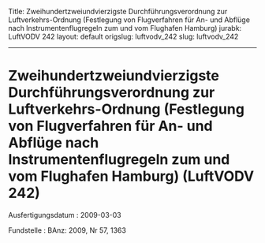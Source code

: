 Title: Zweihundertzweiundvierzigste Durchführungsverordnung zur Luftverkehrs-Ordnung
  (Festlegung von Flugverfahren für An- und Abflüge nach Instrumentenflugregeln zum
  und vom Flughafen Hamburg)
jurabk: LuftVODV 242
layout: default
origslug: luftvodv_242
slug: luftvodv_242

---

# Zweihundertzweiundvierzigste Durchführungsverordnung zur Luftverkehrs-Ordnung (Festlegung von Flugverfahren für An- und Abflüge nach Instrumentenflugregeln zum und vom Flughafen Hamburg) (LuftVODV 242)

Ausfertigungsdatum
:   2009-03-03

Fundstelle
:   BAnz: 2009, Nr 57, 1363

